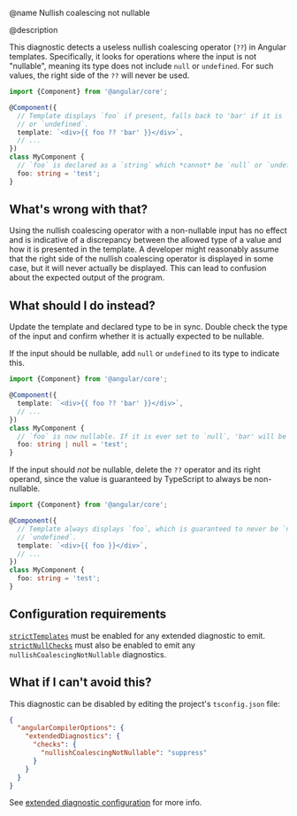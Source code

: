 @name Nullish coalescing not nullable

@description

This diagnostic detects a useless nullish coalescing operator (`??`) in Angular templates.
Specifically, it looks for operations where the input is not "nullable", meaning its type does not
include `null` or `undefined`. For such values, the right side of the `??` will never be used.

```typescript
import {Component} from '@angular/core';

@Component({
  // Template displays `foo` if present, falls back to 'bar' if it is `null`
  // or `undefined`.
  template: `<div>{{ foo ?? 'bar' }}</div>`,
  // ...
})
class MyComponent {
  // `foo` is declared as a `string` which *cannot* be `null` or `undefined`.
  foo: string = 'test';
}
```

## What's wrong with that?

Using the nullish coalescing operator with a non-nullable input has no effect and is indicative of a
discrepancy between the allowed type of a value and how it is presented in the template. A developer
might reasonably assume that the right side of the nullish coalescing operator is displayed in some
case, but it will never actually be displayed. This can lead to confusion about the expected output
of the program.

## What should I do instead?

Update the template and declared type to be in sync. Double check the type of the input and confirm
whether it is actually expected to be nullable.

If the input should be nullable, add `null` or `undefined` to its type to indicate this.

```typescript
import {Component} from '@angular/core';

@Component({
  template: `<div>{{ foo ?? 'bar' }}</div>`,
  // ...
})
class MyComponent {
  // `foo` is now nullable. If it is ever set to `null`, 'bar' will be displayed.
  foo: string | null = 'test';
}
```

If the input should *not* be nullable, delete the `??` operator and its right operand, since the
value is guaranteed by TypeScript to always be non-nullable.

```typescript
import {Component} from '@angular/core';

@Component({
  // Template always displays `foo`, which is guaranteed to never be `null` or
  // `undefined`.
  template: `<div>{{ foo }}</div>`,
  // ...
})
class MyComponent {
  foo: string = 'test';
}
```

## Configuration requirements

[`strictTemplates`](/guide/template-typecheck#strict-mode) must be enabled for any extended
diagnostic to emit. [`strictNullChecks`](/guide/template-typecheck#strict-null-checks) must also be
enabled to emit any `nullishCoalescingNotNullable` diagnostics.

## What if I can't avoid this?

This diagnostic can be disabled by editing the project's `tsconfig.json` file:

```json
{
  "angularCompilerOptions": {
    "extendedDiagnostics": {
      "checks": {
        "nullishCoalescingNotNullable": "suppress"
      }
    }
  }
}
```

See [extended diagnostic configuration](extended-diagnostics#configuration) for more info.
